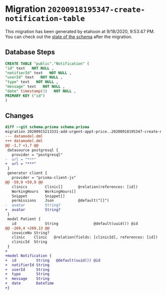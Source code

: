 # Migration `20200918195347-create-notification-table`

This migration has been generated by etahoon at 9/18/2020, 9:53:47 PM.
You can check out the [state of the schema](./schema.prisma) after the migration.

## Database Steps

```sql
CREATE TABLE "public"."Notification" (
"id" text   NOT NULL ,
"notifierId" text   NOT NULL ,
"userId" text   NOT NULL ,
"type" text   NOT NULL ,
"message" text   NOT NULL ,
"date" timestamp(3)   NOT NULL ,
PRIMARY KEY ("id")
)
```

## Changes

```diff
diff --git schema.prisma schema.prisma
migration 20200915213331-add-urgent-appt-price..20200918195347-create-notification-table
--- datamodel.dml
+++ datamodel.dml
@@ -1,7 +1,7 @@
 datasource postgresql {
   provider = "postgresql"
-  url = "***"
+  url = "***"
 }
 generator client {
   provider = "prisma-client-js"
@@ -59,9 +59,9 @@
   clinics        Clinic[]       @relation(references: [id])
   WorkingHours   WorkingHours[]
   Snippet        Snippet[]
   permissions    Json           @default("[]")
-  avatar         String?         
+  avatar         String?
 }
 model Patient {
   id             String                @default(uuid()) @id
@@ -269,4 +269,13 @@
   invoiceNo String?
   clinic    Clinic   @relation(fields: [clinicId], references: [id])
   clinicId  String
 }
+
+model Notification {
+  id         String   @default(uuid()) @id
+  notifierId String
+  userId     String
+  type       String
+  message    String
+  date       DateTime
+}
```


